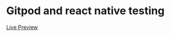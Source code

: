 # Gitpod and react native testing
[Live Preview](https://3000-dea341c0-056f-47dd-87d5-18c60883a692.ws-us02.gitpod.io/)
